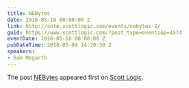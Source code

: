 ```yaml
---
title: NEBytes
date: 2016-05-18 00:00:00 Z
link: http://ante.scottlogic.com/events/nebytes-2/
guid: https://www.scottlogic.com/?post_type=events&p=4574
eventDate: 2016-05-18 00:00:00 Z
pubDateTime: 2018-05-04 14:20:30 Z
speakers:
- Sam Hogarth
---
```


<p>The post <a rel="nofollow" href="http://ante.scottlogic.com/events/nebytes-2/">NEBytes</a> appeared first on <a rel="nofollow" href="http://ante.scottlogic.com">Scott Logic</a>.</p>